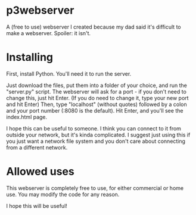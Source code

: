 # p3webserver
A (free to use) webserver I created because my dad said it's difficult to make a webserver. Spoiler: it isn't.

# Installing
First, install Python. You'll need it to run the server.

Just download the files, put them into a folder of your choice, and run the "server.py" script. The webserver will ask for a port - if you don't need to change this, just hit Enter. (If you do need to change it, type your new port and hit Enter)
Then, type "localhost" (without quotes) followed by a colon and your port number (:8080 is the default). Hit Enter, and you'll see the index.html page.

I hope this can be useful to someone. I think you can connect to it from outside your network, but it's kinda complicated. I suggest just using this if you just want a network file system and you don't care about connecting from a different network.

# Allowed uses
This webserver is completely free to use, for either commercial or home use. You may modify the code for any reason.

I hope this will be useful!
